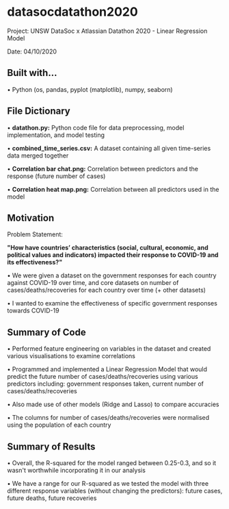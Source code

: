 # datasocdatathon2020

Project: UNSW DataSoc x Atlassian Datathon 2020 - Linear Regression Model

Date: 04/10/2020

## Built with...

• Python (os, pandas, pyplot (matplotlib), numpy, seaborn)

## File Dictionary

• <b>datathon.py:</b> Python code file for data preprocessing, model implementation, and model testing

• <b>combined_time_series.csv:</b> A dataset containing all given time-series data merged together

• <b>Correlation bar chat.png:</b> Correlation between predictors and the response (future number of cases)

• <b>Correlation heat map.png:</b> Correlation between all predictors used in the model

## Motivation 

Problem Statement:

<b>"How have countries’ characteristics
(social, cultural, economic, and political values and indicators) impacted their response to COVID-19 and its effectiveness?"</b>

  • We were given a dataset on the government responses for each country against COVID-19 over time, and core datasets on number of cases/deaths/recoveries for each country over time (+ other datasets)
  
  • I wanted to examine the effectiveness of specific government responses towards COVID-19
  
## Summary of Code
  
  • Performed feature engineering on variables in the dataset and created various visualisations to examine correlations
  
  • Programmed and implemented a Linear Regression Model that would predict the future number of cases/deaths/recoveries using various predictors including: government responses taken, current number of cases/deaths/recoveries
  
  • Also made use of other models (Ridge and Lasso) to compare accuracies
  
  • The columns for number of cases/deaths/recoveries were normalised using the population of each country
  
## Summary of Results
  • Overall, the R-squared for the model ranged between 0.25-0.3, and so it wasn't worthwhile incorporating it in our analysis
  
  • We have a range for our R-squared as we tested the model with three different response variables (without changing the predictors): future cases, future deaths, future recoveries

